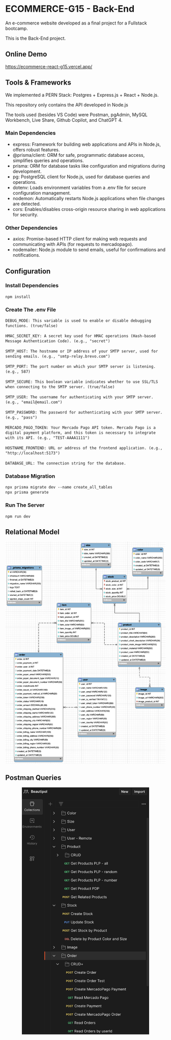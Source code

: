 # ECOMMERCE-G15 - Back-End

An e-commerce website developed as a final project for a Fullstack bootcamp.

This is the Back-End project.

## Online Demo

https://ecommerce-react-g15.vercel.app/

## Tools & Frameworks

We implemented a PERN Stack: Postgres + Express.js + React + Node.js.

This repository only contains the API developed in Node.js

The tools used (besides VS Code) were Postman, pgAdmin, MySQL Workbench, Live Share, Github Copilot, and ChatGPT 4.

### Main Dependencies

- express: Framework for building web applications and APIs in Node.js, offers robust features.
- @prisma/client: ORM for safe, programmatic database access, simplifies queries and operations.
- prisma: ORM for database tasks like configuration and migrations during development.
- pg: PostgreSQL client for Node.js, used for database queries and operations.
- dotenv: Loads environment variables from a .env file for secure configuration management.
- nodemon: Automatically restarts Node.js applications when file changes are detected.
- cors: Enables/disables cross-origin resource sharing in web applications for security.

### Other Dependencies

- axios: Promise-based HTTP client for making web requests and communicating with APIs (for requests to mercadopago).
- nodemailer: Node.js module to send emails, useful for confirmations and notifications.

## Configuration

### Install Dependencies

```
npm install
```

### Create The .env File

```
DEBUG_MODE: This variable is used to enable or disable debugging functions. (true/false)

HMAC_SECRET_KEY: A secret key used for HMAC operations (Hash-based Message Authentication Code). (e.g., "secret")

SMTP_HOST: The hostname or IP address of your SMTP server, used for sending emails. (e.g., "smtp-relay.brevo.com")

SMTP_PORT: The port number on which your SMTP server is listening. (e.g., 587)

SMTP_SECURE: This boolean variable indicates whether to use SSL/TLS when connecting to the SMTP server. (true/false)

SMTP_USER: The username for authenticating with your SMTP server. (e.g., "email@email.com")

SMTP_PASSWORD: The password for authenticating with your SMTP server. (e.g., "pass")

MERCADO_PAGO_TOKEN: Your Mercado Pago API token. Mercado Pago is a digital payment platform, and this token is necessary to integrate with its API. (e.g., "TEST-AAAA1111")

HOSTNAME_FRONTEND: URL or address of the frontend application. (e.g., "http://localhost:5173")

DATABASE_URL: The connection string for the database.
```

### Database Migration

```
npx prisma migrate dev --name create_all_tables
npx prisma generate
```

### Run The Server

```
npm run dev
```

## Relational Model

<p align="center">
  <img src="https://raw.githubusercontent.com/rgap/Ecommerce-NodeBackend-G15/main/models/RelationalModel.png">
</p>

## Postman Queries

<p align="center">
  <img src="https://raw.githubusercontent.com/rgap/Ecommerce-NodeBackend-G15/main/models/postman.png" width="400">
</p>
